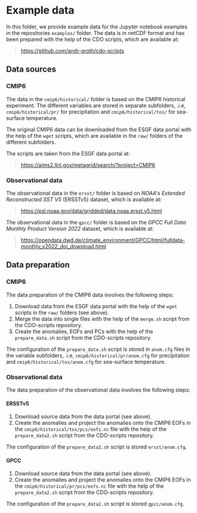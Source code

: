 # Example data

In this folder, we provide example data for the Jupyter notebook examples in the repositories `examples/` folder. The data is in netCDF format and has been prepared with the help of the CDO scripts, which are available at:

> https://github.com/andr-groth/cdo-scripts

## Data sources

### CMIP6

The data in the `cmip6/historical/` folder is based on the CMIP6 historical experiment. The different variables are stored in separate subfolders, .i.e, `cmip6/historical/pr/` for precipitation and `cmip6/historical/tos/` for sea-surface temperature.

The original CMIP6 data can be downloaded from the ESGF data portal with the help of the `wget` scripts, which are available in the `raw/` folders of the different subfolders.

The scripts are taken from the ESGF data portal at:

> https://aims2.llnl.gov/metagrid/search/?project=CMIP6


### Observational data

The observational data in the `ersst/` folder is based on _NOAA's Extended Reconstructed SST V5_ (ERSSTv5) dataset, which is available at:

> https://psl.noaa.gov/data/gridded/data.noaa.ersst.v5.html

The observational data in the `gpcc/` folder is based on the _GPCC Full Data Monthly Product Version 2022_ dataset, which is available at:

> https://opendata.dwd.de/climate_environment/GPCC/html/fulldata-monthly_v2022_doi_download.html

## Data preparation

### CMIP6

The data preparation of the CMIP6 data involves the following steps:

1. Download data from the ESGF data portal with the help of the `wget` scripts in the `raw/` folders (see above).
2. Merge the data into single files with the help of the `merge.sh` script from the CDO-scripts repository.
3. Create the anomalies, EOFs and PCs with the help of the `prepare_data.sh` script from the CDO-scripts repository.

The configuration of the `prepare_data.sh` script is stored in `anom.cfg` files in the variable subfolders, .i.e, `cmip6/historical/pr/anom.cfg` for precipitation and `cmip6/historical/tos/anom.cfg` for sea-surface temperature.

### Observational data

The data preparation of the observational data involves the following steps:

#### ERSSTv5
1. Download source data from the data portal (see above).
2. Create the anomalies and project the anomalies onto the CMIP6 EOFs in the `cmip6/historical/tos/pcs/eofs.nc` file with the help of the `prepare_data2.sh` script from the CDO-scripts repository.

The configuration of the `prepare_data2.sh` script is stored `ersst/anom.cfg`.

#### GPCC
1. Download source data from the data portal (see above).
2. Create the anomalies and project the anomalies onto the CMIP6 EOFs in the `cmip6/historical/pr/pcs/eofs.nc` file with the help of the `prepare_data2.sh` script from the CDO-scripts repository.

The configuration of the `prepare_data2.sh` script is stored `gpcc/anom.cfg`.
